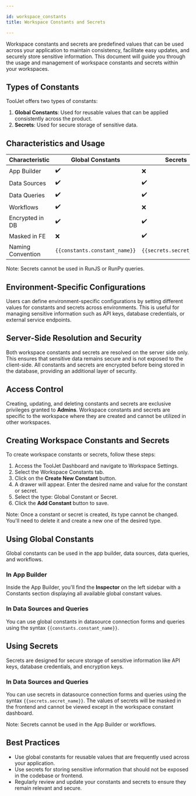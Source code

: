 ```yaml
---

id: workspace_constants
title: Workspace Constants and Secrets

---
```


Workspace constants and secrets are predefined values that can be used across your application to maintain consistency, facilitate easy updates, and securely store sensitive information. This document will guide you through the usage and management of workspace constants and secrets within your workspaces.

<div style={{paddingTop:'24px', paddingBottom:'24px'}}>

## Types of Constants

ToolJet offers two types of constants:

1. **Global Constants**: Used for reusable values that can be applied consistently across the product.
2. **Secrets**: Used for secure storage of sensitive data.

</div>

<div style={{paddingTop:'24px', paddingBottom:'24px'}}>

## Characteristics and Usage

| Characteristic | Global Constants | Secrets |
|----------------|-------------------|---------|
| App Builder    | ✔️                | ❌       |
| Data Sources   | ✔️                | ✔️       |
| Data Queries   | ✔️                | ✔️       |
| Workflows      | ✔️                | ❌       |
| Encrypted in DB| ✔️                | ✔️       |
| Masked in FE   | ❌                | ✔️       |
| Naming Convention | `{{constants.constant_name}}` | `{{secrets.secret_name}}` |

Note: Secrets cannot be used in RunJS or RunPy queries.

</div>

<div style={{paddingTop:'24px', paddingBottom:'24px'}}>

## Environment-Specific Configurations

Users can define environment-specific configurations by setting different values for constants and secrets across environments. This is useful for managing sensitive information such as API keys, database credentials, or external service endpoints.

</div>

<div style={{paddingTop:'24px', paddingBottom:'24px'}}>

## Server-Side Resolution and Security

Both workspace constants and secrets are resolved on the server side only. This ensures that sensitive data remains secure and is not exposed to the client-side. All constants and secrets are encrypted before being stored in the database, providing an additional layer of security.

</div>

<div style={{paddingTop:'24px', paddingBottom:'24px'}}>

## Access Control

Creating, updating, and deleting constants and secrets are exclusive privileges granted to **Admins**. Workspace constants and secrets are specific to the workspace where they are created and cannot be utilized in other workspaces.

</div>

<div style={{paddingTop:'24px', paddingBottom:'24px'}}>

## Creating Workspace Constants and Secrets

To create workspace constants or secrets, follow these steps:

1. Access the ToolJet Dashboard and navigate to Workspace Settings.
2. Select the Workspace Constants tab.
3. Click on the **Create New Constant** button.
4. A drawer will appear. Enter the desired name and value for the constant or secret.
5. Select the type: Global Constant or Secret.
6. Click the **Add Constant** button to save.

Note: Once a constant or secret is created, its type cannot be changed. You'll need to delete it and create a new one of the desired type.

</div>

<div style={{paddingTop:'24px', paddingBottom:'24px'}}>

## Using Global Constants

Global constants can be used in the app builder, data sources, data queries, and workflows.

### In App Builder

Inside the App Builder, you'll find the **Inspector** on the left sidebar with a Constants section displaying all available global constant values.

### In Data Sources and Queries

You can use global constants in datasource connection forms and queries using the syntax `{{constants.constant_name}}`.

</div>

<div style={{paddingTop:'24px', paddingBottom:'24px'}}>

## Using Secrets

Secrets are designed for secure storage of sensitive information like API keys, database credentials, and encryption keys.

### In Data Sources and Queries

You can use secrets in datasource connection forms and queries using the syntax `{{secrets.secret_name}}`. The values of secrets will be masked in the frontend and cannot be viewed except in the workspace constant dashboard.

Note: Secrets cannot be used in the App Builder or workflows.

</div>

<div style={{paddingTop:'24px', paddingBottom:'24px'}}>

## Best Practices

- Use global constants for reusable values that are frequently used across your application.
- Use secrets for storing sensitive information that should not be exposed in the codebase or frontend.
- Regularly review and update your constants and secrets to ensure they remain relevant and secure.

</div>
